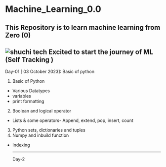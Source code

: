 # Machine_Learning_0.0
This Repository is to learn machine learning from Zero (0)
---
![shuchi tech](https://github.com/shuchi111/Machine_Learning_0.0/assets/107612618/bbc5e3b7-18ef-4521-b3bd-5f05d3a48bf6)
Excited to start the journey of ML 
(Self Tracking ) 
---
Day-01 [ 03 October 2023]: Basic of python
1. Basic of Python 
* Various Datatypes
* variables
* print formatting
2. Boolean and logical operator
* Lists & some operators- Append, extend, pop, insert, count
3. Python sets, dictionaries and tuples
4. Numpy and inbuild function
* Indexing

  ---
  Day-2

